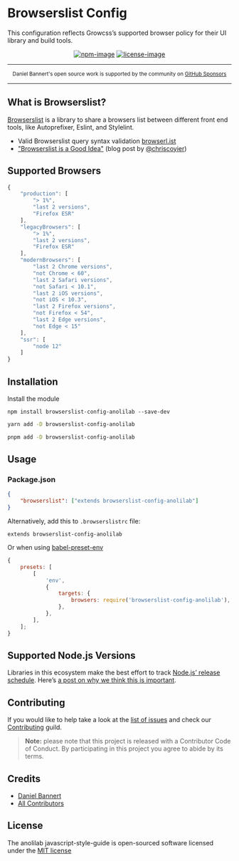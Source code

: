 # Browserslist Config

This configuration reflects Growcss’s supported browser policy for their UI library and build tools.

<div align="center">

[![npm-image]][npm-url] [![license-image]][license-url]

</div>

---

<div align="center">
    <p>
        <sup>
            Daniel Bannert's open source work is supported by the community on <a href="https://github.com/sponsors/prisis">GitHub Sponsors</a>
        </sup>
    </p>
</div>

---

## What is Browserslist?

[Browserslist](https://github.com/browserslist/browserslist) is a library to share a browsers list between different front end tools, like Autoprefixer, Eslint, and Stylelint.

-   Valid Browserslist query syntax validation [browserl.ist](http://browserl.ist)
-   ["Browserslist is a Good Idea"](https://css-tricks.com/browserlist-good-idea/) (blog post by [@chriscoyier](https://github.com/chriscoyier))

## Supported Browsers

```js
{
    "production": [
        "> 1%",
        "last 2 versions",
        "Firefox ESR"
    ],
    "legacyBrowsers": [
        "> 1%",
        "last 2 versions",
        "Firefox ESR"
    ],
    "modernBrowsers": [
        "last 2 Chrome versions",
        "not Chrome < 60",
        "last 2 Safari versions",
        "not Safari < 10.1",
        "last 2 iOS versions",
        "not iOS < 10.3",
        "last 2 Firefox versions",
        "not Firefox < 54",
        "last 2 Edge versions",
        "not Edge < 15"
    ],
    "ssr": [
        "node 12"
    ]
}
```

## Installation

Install the module

```shell
npm install browserslist-config-anolilab --save-dev
```
```sh
yarn add -D browserslist-config-anolilab
```

```sh
pnpm add -D browserslist-config-anolilab
```

## Usage

### Package.json

```json
{
    "browserslist": ["extends browserslist-config-anolilab"]
}
```

Alternatively, add this to `.browserslistrc` file:

```
extends browserslist-config-anolilab
```

Or when using [babel-preset-env](https://github.com/babel/babel/tree/master/experimental/babel-preset-env)

```js
{
    presets: [
        [
            'env',
            {
                targets: {
                    browsers: require('browserslist-config-anolilab'),
                },
            },
        ],
    ];
}
```

## Supported Node.js Versions

Libraries in this ecosystem make the best effort to track
[Node.js’ release schedule](https://nodejs.org/en/about/releases/). Here’s [a
post on why we think this is important](https://medium.com/the-node-js-collection/maintainers-should-consider-following-node-js-release-schedule-ab08ed4de71a).

Contributing
------------

If you would like to help take a look at the [list of issues](https://github.com/anolilab/javascript-style-guide/issues) and check our [Contributing](.github/CONTRIBUTING.md) guild.

> **Note:** please note that this project is released with a Contributor Code of Conduct. By participating in this project you agree to abide by its terms.

Credits
-------------

- [Daniel Bannert](https://github.com/prisis)
- [All Contributors](https://github.com/anolilab/javascript-style-guide/graphs/contributors)

License
-------------

The anolilab javascript-style-guide is open-sourced software licensed under the [MIT license](https://opensource.org/licenses/MIT)

[license-image]: https://img.shields.io/npm/l/browserslist-config-anolilab?color=blueviolet&style=for-the-badge
[license-url]: LICENSE.md "license"
[npm-image]: https://img.shields.io/npm/v/browserslist-config-anolilab/latest.svg?style=for-the-badge&logo=npm
[npm-url]: https://www.npmjs.com/package/browserslist-config-anolilab/v/latest "npm"
